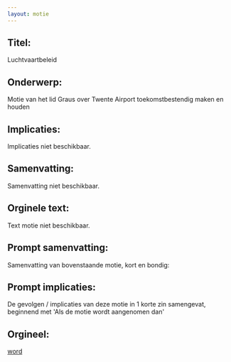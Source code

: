 ```yaml
---
layout: motie
---
```

## Titel:
Luchtvaartbeleid
## Onderwerp:
Motie van het lid Graus over Twente Airport toekomstbestendig maken en houden
## Implicaties:
Implicaties niet beschikbaar.
## Samenvatting:
Samenvatting niet beschikbaar.
## Orginele text:
Text motie niet beschikbaar.

## Prompt samenvatting:
Samenvatting van bovenstaande motie, kort en bondig:


## Prompt implicaties:
De gevolgen / implicaties van deze motie in 1 korte zin samengevat, beginnend met 'Als de motie wordt aangenomen dan' 

## Orgineel:
[word](https://gegevensmagazijn.tweedekamer.nl/OData/v4/2.0/Document(d43212b7-6719-4487-994d-6ef73cf9cbe2)/resource)
